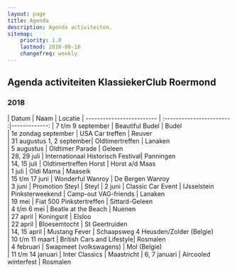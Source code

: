 ```yaml
---
layout: page
title: Agenda
description: Agenda activiteiten.
sitemap:
    priority: 1.0
    lastmod: 2018-08-18
    changefreq: weekly
---
```

## Agenda activiteiten KlassiekerClub Roermond

### 2018

| Datum                     | Naam                         | Locatie
| ------------------------- | :----------------------- :|-------------:
| 7 t/m 9 september         | Beautiful Budel           | Budel  
| 1e zondag september       | USA Car treffen           | Reuver  
| 31 augustus 1, 2 september| Oldtimertreffen           | Lanaken  
| 5 augustus                | Oldtimer Parade           | Geleen  
| 28, 29 juli               | Internationaal Historisch Festival| Panningen  
| 14, 15 juli               | Oldtimertreffen Horst     | Horst a/d Maas  
| 1 juli                    | Oldi Mama                 | Maaseik  
| 15 t/m 17 juni            | Wonderful Wanroy          | De Bergen Wanroy  
| 3 juni                    | Promotion Steyl           | Steyl
| 2 juni                    | Classic Car Event         | IJsselstein  
| Pinksterweekend           | Camp-out VAG-friends      | Lanaken  
| 19 mei                    | Fiat 500 Pinkstertreffen  | Sittard-Geleen  
| 4 t/m 6 mei               | Beatle at the Beach       | Nuenen  
| 27 april                  | Koningsrit                | Elsloo  
| 22 april                  | Bloesemtocht              | St Geertruiden  
| 14, 15 april              | Mustang Fever             | Schaapsweg 4 Heusden/Zolder (Belgie)  
| 10 t/m 11 maart           | British Cars and Lifestyle| Rosmalen  
| 4 februari                | Swapmeet (volkswagens)    | Mol (Belgie)  
| 11 t/m 14 januari         | Inter Classics            | Maastricht 
| 6, 7 januari              | Aircooled winterfest      | Rosmalen
